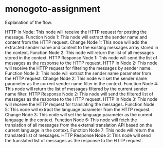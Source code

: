 # monogoto-assignment

Explanation of the flow:

HTTP In Node: This node will receive the HTTP request for posting the message.
Function Node 1: This node will extract the sender name and content from the HTTP request.
Change Node 1: This node will add the extracted sender name and content to the existing messages array stored in the context.
Function Node 2: This node will return the list of all messages stored in the context.
HTTP Response Node 1: This node will send the list of messages as the response to the HTTP request.
HTTP In Node 2: This node will receive the HTTP request for filtering the messages by sender name.
Function Node 3: This node will extract the sender name parameter from the HTTP request.
Change Node 2: This node will set the sender name parameter as the current sender name filter in the context.
Function Node 4: This node will return the list of messages filtered by the current sender name filter.
HTTP Response Node 2: This node will send the filtered list of messages as the response to the HTTP request.
HTTP In Node 3: This node will receive the HTTP request for translating the messages.
Function Node 5: This node will extract the language parameter from the HTTP request.
Change Node 3: This node will set the language parameter as the current language in the context.
Function Node 6: This node will fetch the translation of all messages from the external translation API based on the current language in the context.
Function Node 7: This node will return the translated list of messages.
HTTP Response Node 3: This node will send the translated list of messages as the response to the HTTP request.
